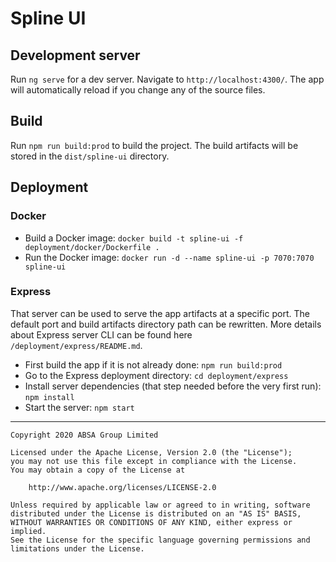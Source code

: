 # Spline UI

## Development server

Run `ng serve` for a dev server. Navigate to `http://localhost:4300/`. The app will automatically reload if you change any of the source files.

## Build

Run `npm run build:prod` to build the project. The build artifacts will be stored in the `dist/spline-ui` directory.

## Deployment

### Docker

- Build a Docker image: `docker build -t spline-ui -f deployment/docker/Dockerfile .`
- Run the Docker image: `docker run -d --name spline-ui -p 7070:7070 spline-ui`  

### Express

That server can be used to serve the app artifacts at a specific port.
The default port and build artifacts directory path can be rewritten.
More details about Express server CLI can be found here `/deployment/express/README.md`.

- First build the app if it is not already done: `npm run build:prod`
- Go to the Express deployment directory: `cd deployment/express` 
- Install server dependencies (that step needed before the very first run): `npm install` 
- Start the server: `npm start` 

---

    Copyright 2020 ABSA Group Limited
    
    Licensed under the Apache License, Version 2.0 (the "License");
    you may not use this file except in compliance with the License.
    You may obtain a copy of the License at
    
        http://www.apache.org/licenses/LICENSE-2.0
    
    Unless required by applicable law or agreed to in writing, software
    distributed under the License is distributed on an "AS IS" BASIS,
    WITHOUT WARRANTIES OR CONDITIONS OF ANY KIND, either express or implied.
    See the License for the specific language governing permissions and
    limitations under the License.
